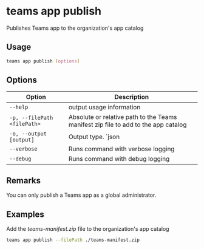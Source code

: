 # teams app publish

Publishes Teams app to the organization's app catalog

## Usage

```sh
teams app publish [options]
```

## Options

Option|Description
------|-----------
`--help`|output usage information
`-p, --filePath <filePath>`|Absolute or relative path to the Teams manifest zip file to add to the app catalog
`-o, --output [output]`|Output type. `json|text`. Default `text`
`--verbose`|Runs command with verbose logging
`--debug`|Runs command with debug logging

## Remarks

You can only publish a Teams app as a global administrator.

## Examples

Add the _teams-manifest.zip_ file to the organization's app catalog

```sh
teams app publish --filePath ./teams-manifest.zip
```